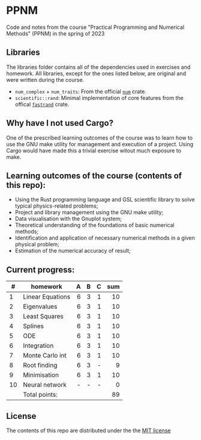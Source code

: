 # PPNM
Code and notes from the course "Practical Programming and Numerical Methods" (PPNM) in the spring of 2023

## Libraries
The libraries folder contains all of the dependencies used in exercises and homework. All libraries, except for the ones listed below, are original and were written during the course.
* `num_complex` + `num_traits`: From the official [`num`](https://crates.io/crates/num) crate.
* `scientific::rand`: Minimal implementation of core features from the offical [`fastrand`](https://crates.io/crates/fastrand) crate.

## Why have I not used Cargo?
One of the prescribed learning outcomes of the course was to learn how to use the GNU make utility for management and execution of a project. Using Cargo would have made this a trivial exercise witout much exposure to make.

## Learning outcomes of the course (contents of this repo):
* Using the Rust programming language and GSL scientific library to solve typical physics-related problems;
* Project and library management using the GNU make utility;
* Data visualisation with the Gnuplot system;
* Theoretical understanding of the foundations of basic numerical methods;
* Identification and application of necessary numerical methods in a given physical problem;
* Estimation of the numerical accuracy of result;

## Current progress:
|  # | homework         |  A |  B |  C | sum |
| -- | ---------------- | -: | -: | -: | --: |
|  1 | Linear Equations |  6 |  3 |  1 |  10 |
|  2 | Eigenvalues      |  6 |  3 |  1 |  10 |
|  3 | Least Squares    |  6 |  3 |  1 |  10 |
|  4 | Splines          |  6 |  3 |  1 |  10 |
|  5 | ODE              |  6 |  3 |  1 |  10 |
|  6 | Integration      |  6 |  3 |  1 |  10 |
|  7 | Monte Carlo int  |  6 |  3 |  1 |  10 |
|  8 | Root finding     |  6 |  3 |  - |   9 |
|  9 | Minimisation     |  6 |  3 |  1 |  10 |
| 10 | Neural network   |  - |  - |  - |   0 |
|    | Total points:    |    |    |    |  89 |

## License
The contents of this repo are distributed under the the [MIT license](http://opensource.org/licenses/MIT)